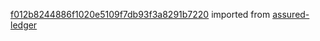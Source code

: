 [f012b8244886f1020e5109f7db93f3a8291b7220](https://github.com/insolar/assured-ledger/commit/f012b8244886f1020e5109f7db93f3a8291b7220) imported from [assured-ledger](https://github.com/insolar/assured-ledger)
